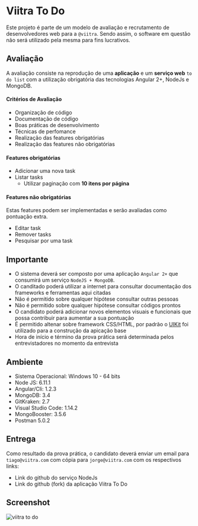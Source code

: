# Viitra To Do
Este projeto é parte de um modelo de avaliação e recrutamento de desenvolvedores web para a `@viitra`. Sendo assim, o software em questão não será utilizado pela mesma para fins lucrativos.

## Avaliação
A avaliação consiste na reprodução de uma **aplicação** e um **serviço web** `to do list` com a utilização obrigatória das tecnologias Angular 2+, NodeJs e MongoDB.

#### Critérios de Avaliação
- Organização de código
- Documentação de código
- Boas práticas de desenvolvimento
- Técnicas de perfomance
- Realização das features obrigatórias
- Realização das features não obrigatórias

#### Features obrigatórias
- Adicionar uma nova task
- Listar tasks
  - Utilizar paginação com **10 itens por página**

#### Features não obrigatórias
Estas features podem ser implementadas e serão avaliadas como pontuação extra.
- Editar task
- Remover tasks
- Pesquisar por uma task

## Importante
- O sistema deverá ser composto por uma aplicação `Angular 2+` que consumirá um serviço `NodeJS + MongoDB`.
- O canditado poderá utilizar a internet para consultar documentação dos frameworks e ferramentas aqui citadas
- Não é permitido sobre qualquer hipótese consultar outras pessoas
- Não é permitido sobre qualquer hipótese consultar códigos prontos
- O candidato poderá adicionar novos elementos visuais e funcionais que possa contribuir para aumentar a sua pontuação
- É permitido altenar sobre framework CSS/HTML, por padrão o [UIKit](https://getuikit.com/v2/) foi utilizado para a construção da apicação base
- Hora de início e término da prova prática será determinada pelos entrevistadores no momento da entrevista

## Ambiente
- Sistema Operacional: Windows 10 - 64 bits
- Node JS: 6.11.1
- Angular/Cli: 1.2.3
- MongoDB: 3.4
- GitKraken: 2.7
- Visual Studio Code: 1.14.2
- MongoBooster: 3.5.6
- Postman 5.0.2

## Entrega
Como resultado da prova prática, o candidato deverá enviar um email para `tiago@viitra.com` com cópia para `jorge@viitra.com` com os respectivos links:

- Link do github do serviço NodeJs
- Link do github (fork) da aplicação Viitra To Do

## Screenshot
![viitra to do](http://i.imgur.com/xmGi1ot.png)
